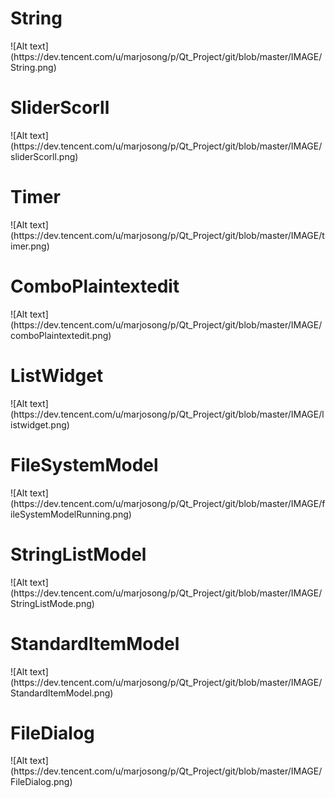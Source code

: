 <h1>String</h1>
![Alt text](https://dev.tencent.com/u/marjosong/p/Qt_Project/git/blob/master/IMAGE/String.png)

<h1>SliderScorll</h1>
![Alt text](https://dev.tencent.com/u/marjosong/p/Qt_Project/git/blob/master/IMAGE/sliderScorll.png)

<h1>Timer</h1>
![Alt text](https://dev.tencent.com/u/marjosong/p/Qt_Project/git/blob/master/IMAGE/timer.png)

<h1>ComboPlaintextedit</h1>
![Alt text](https://dev.tencent.com/u/marjosong/p/Qt_Project/git/blob/master/IMAGE/comboPlaintextedit.png)

<h1>ListWidget</h1>
![Alt text](https://dev.tencent.com/u/marjosong/p/Qt_Project/git/blob/master/IMAGE/listwidget.png)

<h1>FileSystemModel</h1>
![Alt text](https://dev.tencent.com/u/marjosong/p/Qt_Project/git/blob/master/IMAGE/fileSystemModelRunning.png)

<h1>StringListModel</h1>
![Alt text](https://dev.tencent.com/u/marjosong/p/Qt_Project/git/blob/master/IMAGE/StringListMode.png)

<h1>StandardItemModel</h1>
![Alt text](https://dev.tencent.com/u/marjosong/p/Qt_Project/git/blob/master/IMAGE/StandardItemModel.png)

<h1>FileDialog</h1>
![Alt text](https://dev.tencent.com/u/marjosong/p/Qt_Project/git/blob/master/IMAGE/FileDialog.png)